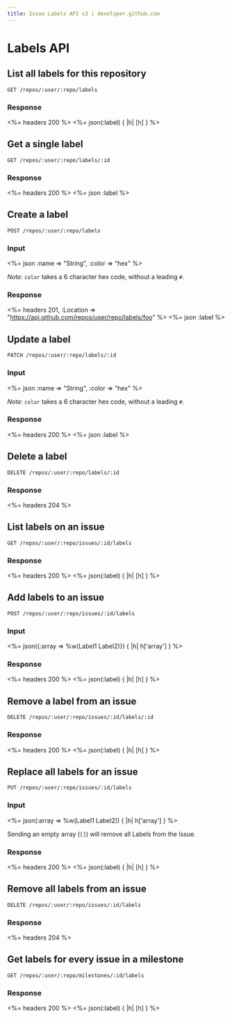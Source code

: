 ```yaml
---
title: Issue Labels API v3 | developer.github.com
---
```


# Labels API

## List all labels for this repository

    GET /repos/:user/:repo/labels

### Response

<%= headers 200 %>
<%= json(:label) { |h| [h] } %>

## Get a single label

    GET /repos/:user/:repo/labels/:id

### Response

<%= headers 200 %>
<%= json :label %>

## Create a label

    POST /repos/:user/:repo/labels

### Input

<%= json :name => "String", :color => "hex" %>

*Note*: `color` takes a 6 character hex code, without a leading `#`.

### Response

<%= headers 201,
      :Location =>
"https://api.github.com/repos/user/repo/labels/foo" %>
<%= json :label %>

## Update a label

    PATCH /repos/:user/:repo/labels/:id

### Input

<%= json :name => "String", :color => "hex" %>

*Note*: `color` takes a 6 character hex code, without a leading `#`.

### Response

<%= headers 200 %>
<%= json :label %>

## Delete a label

    DELETE /repos/:user/:repo/labels/:id

### Response

<%= headers 204 %>

## List labels on an issue

    GET /repos/:user/:repo/issues/:id/labels

### Response

<%= headers 200 %>
<%= json(:label) { |h| [h] } %>

## Add labels to an issue

    POST /repos/:user/:repo/issues/:id/labels

### Input
<%= json({:array => %w(Label1 Label2)}) { |h| h['array'] } %>

### Response

<%= headers 200 %>
<%= json(:label) { |h| [h] } %>

## Remove a label from an issue

    DELETE /repos/:user/:repo/issues/:id/labels/:id

### Response

<%= headers 200 %>
<%= json(:label) { |h| [h] } %>

## Replace all labels for an issue

    PUT /repos/:user/:repo/issues/:id/labels

### Input
<%= json(:array => %w(Label1 Label2)) { |h| h['array'] } %>

Sending an empty array (`[]`) will remove all Labels from the Issue.

### Response

<%= headers 200 %>
<%= json(:label) { |h| [h] } %>

## Remove all labels from an issue

    DELETE /repos/:user/:repo/issues/:id/labels

### Response

<%= headers 204 %>

## Get labels for every issue in a milestone

    GET /repos/:user/:repo/milestones/:id/labels

### Response

<%= headers 200 %>
<%= json(:label) { |h| [h] } %>

